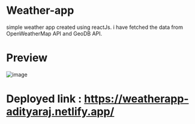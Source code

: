 # Weather-app
simple weather app created using reactJs. i have fetched the data from OpenWeatherMap API and GeoDB API.

# Preview 
![image](https://github.com/AdiTyaa-Raj/Weather-app/assets/90062201/c8548115-aa92-439d-9611-fce652d1eb55)

# Deployed link : https://weatherapp-adityaraj.netlify.app/
